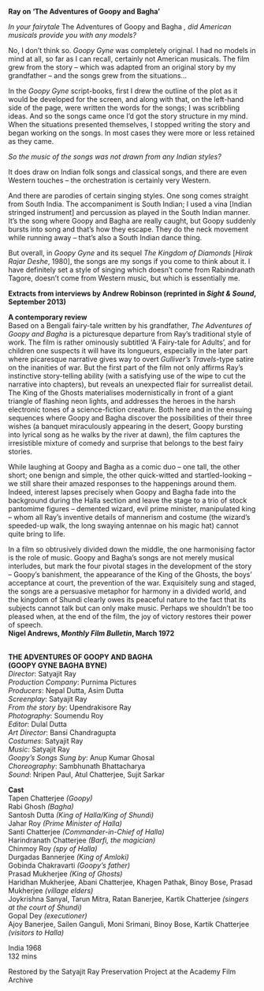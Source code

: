 

**Ray on ‘The Adventures of Goopy and Bagha’**

_In your fairytale_ The Adventures of Goopy and Bagha _, did American musicals provide you with any models?_

No, I don’t think so. _Goopy Gyne_ was completely original. I had no models in mind at all, so far as I can recall, certainly not American musicals. The film grew from the story – which was adapted from an original story by my grandfather – and the songs grew from the situations…

In the _Goopy Gyne_ script-books, first I drew the outline of the plot as it would be developed for the screen, and along with that, on the left-hand side of the page, were written the words for the songs; I was scribbling ideas. And so the songs came once I’d got the story structure in my mind. When the situations presented themselves, I stopped writing the story and began working on the songs. In most cases they were more or less retained as they came.

_So the music of the songs was not drawn from any Indian styles?_

It does draw on Indian folk songs and classical songs, and there are even Western touches – the orchestration is certainly very Western.

And there are parodies of certain singing styles. One song comes straight from South India. The accompaniment is South Indian; I used a vina [Indian stringed instrument] and percussion as played in the South Indian manner. It’s the song where Goopy and Bagha are really caught, but Goopy suddenly bursts into song and that’s how they escape. They do the neck movement while running away – that’s also a South Indian dance thing.

But overall, in _Goopy Gyne_ and its sequel _The Kingdom of Diamonds_ [_Hirak Rajar Deshe_, 1980], the songs are my songs if you come to think about it. I have definitely set a style of singing which doesn’t come from Rabindranath Tagore, doesn’t come from Western music, but which is essentially me.

**Extracts from interviews by Andrew Robinson (reprinted in _Sight & Sound_, September 2013)**

**A contemporary review**  
Based on a Bengali fairy-tale written by his grandfather, _The Adventures of Goopy and Bagha_ is a picturesque departure from Ray’s traditional style of work. The film is rather ominously subtitled ‘A Fairy-tale for Adults’, and for children one suspects it will have its longueurs, especially in the later part where picaresque narrative gives way to overt _Gulliver’s Travels_-type satire on the inanities of war. But the first part of the film not only affirms Ray’s instinctive story-telling ability (with a satisfying use of the wipe to cut the narrative into chapters), but reveals an unexpected flair for surrealist detail. The King of the Ghosts materialises modernistically in front of a giant triangle of flashing neon lights, and addresses the heroes in the harsh electronic tones of a science-fiction creature. Both here and in the ensuing sequences where Goopy and Bagha discover the possibilities of their three wishes (a banquet miraculously appearing in the desert, Goopy bursting into lyrical song as he walks by the river at dawn), the film captures the irresistible mixture of comedy and surprise that belongs to the best fairy stories.

While laughing at Goopy and Bagha as a comic duo – one tall, the other short; one benign and simple, the other quick-witted and startled-looking – we still share their amazed responses to the happenings around them. Indeed, interest lapses precisely when Goopy and Bagha fade into the background during the Halla section and leave the stage to a trio of stock pantomime figures – demented wizard, evil prime minister, manipulated king – whom all Ray’s inventive details of mannerism and costume (the wizard’s speeded-up walk, the long swaying antennae on his magic hat) cannot quite bring to life.

In a film so obtrusively divided down the middle, the one harmonising factor is the role of music. Goopy and Bagha’s songs are not merely musical interludes, but mark the four pivotal stages in the development of the story – Goopy’s banishment, the appearance of the King of the Ghosts, the boys’ acceptance at court, the prevention of the war. Exquisitely sung and staged, the songs are a persuasive metaphor for harmony in a divided world, and the kingdom of Shundi clearly owes its peaceful nature to the fact that its subjects cannot talk but can only make music. Perhaps we shouldn’t be too pleased when, at the end of the film, the joy of victory restores their power of speech.  
**Nigel Andrews, _Monthly Film Bulletin_, March 1972**
<br><br>

**THE ADVENTURES OF GOOPY AND BAGHA  
(GOOPY GYNE BAGHA BYNE)**  
_Director_: Satyajit Ray  
_Production Company_: Purnima Pictures  
_Producers_: Nepal Dutta, Asim Dutta  
_Screenplay_: Satyajit Ray  
_From the story by_: Upendrakisore Ray  
_Photography_: Soumendu Roy  
_Editor_: Dulal Dutta  
_Art Director_: Bansi Chandragupta  
_Costumes_: Satyajit Ray  
_Music_: Satyajit Ray  
_Goopy’s Songs Sung by_: Anup Kumar Ghosal  
_Choreography_: Sambhunath Bhattacharya  
_Sound_: Nripen Paul, Atul Chatterjee, Sujit Sarkar

**Cast**  
Tapen Chatterjee _(Goopy)_  
Rabi Ghosh _(Bagha)_  
Santosh Dutta _(King of Halla/King of Shundi)_  
Jahar Roy _(Prime Minister of Halla)_  
Santi Chatterjee _(Commander-in-Chief of Halla)_  
Harindranath Chatterjee _(Barfi, the magician)_  
Chinmoy Roy _(spy of Halla)_  
Durgadas Bannerjee _(King of Amloki)_  
Gobinda Chakravarti _(Goopy’s father)_  
Prasad Mukherjee _(King of Ghosts)_  
Haridhan Mukherjee, Abani Chatterjee, Khagen Pathak, Binoy Bose, Prasad Mukherjee _(village elders)_  
Joykrishna Sanyal, Tarun Mitra, Ratan Banerjee, Kartik Chatterjee _(singers at the court of Shundi)_  
Gopal Dey _(executioner)_  
Ajoy Banerjee, Sailen Ganguli, Moni Srimani, Binoy Bose, Kartik Chatterjee _(visitors to Halla)_

India 1968  
132 mins

Restored by the Satyajit Ray Preservation Project  at the Academy Film Archive
<br><br>
<!--stackedit_data:
eyJoaXN0b3J5IjpbMTQwMzc0NTVdfQ==
-->